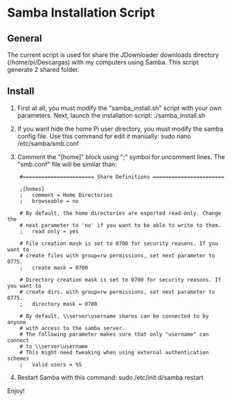 # Samba Installation Script

## General

The current script is used for share the JDownloader downloads directory (/home/pi/Descargas)
with my computers using Samba. This script generate 2 shared folder.

Install
------
1) First at all, you must modify the "samba_install.sh" script with your own parameters.
   Next, launch the installation script: ./samba_install.sh

2) If you want hide the home Pi user directory, you must modify the samba config file.
   Use this command for edit it manually: sudo nano /etc/samba/smb.conf

3) Comment the "[home]" block using ";" symbol for uncomment lines.
   The "smb.conf" file will be similar than:
```
	#======================= Share Definitions =======================

	;[homes]
	;   comment = Home Directories
	;   browseable = no

	# By default, the home directories are exported read-only. Change the
	# next parameter to 'no' if you want to be able to write to them.
	;   read only = yes

	# File creation mask is set to 0700 for security reasons. If you want to
	# create files with group=rw permissions, set next parameter to 0775.
	;   create mask = 0700

	# Directory creation mask is set to 0700 for security reasons. If you want to
	# create dirs. with group=rw permissions, set next parameter to 0775.
	;   directory mask = 0700

	# By default, \\server\username shares can be connected to by anyone
	# with access to the samba server.
	# The following parameter makes sure that only "username" can connect
	# to \\server\username
	# This might need tweaking when using external authentication schemes
	;   valid users = %S
```
4) Restart Samba with this command: sudo /etc/init.d/samba restart

Enjoy!
